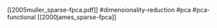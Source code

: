 [[2005muller_sparse-fpca.pdf]]
#dimensionality-reduction #pca #pca-functional
[[2000james_sparse-fpca]]

